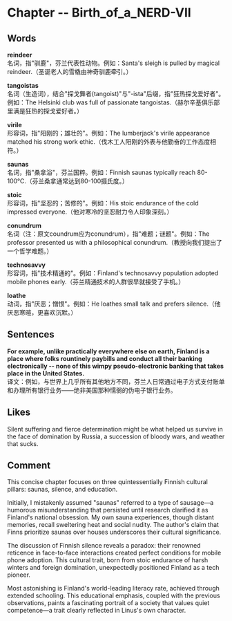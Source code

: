 # Chapter -- Birth_of_a_NERD-VII

## Words
**reindeer**  
名词，指"驯鹿"，芬兰代表性动物。例如：Santa's sleigh is pulled by magical reindeer.（圣诞老人的雪橇由神奇驯鹿牵引。）

**tangoistas**  
名词（生造词），结合"探戈舞者(tangoist)"与"-ista"后缀，指"狂热探戈爱好者"。例如：The Helsinki club was full of passionate tangoistas.（赫尔辛基俱乐部里满是狂热的探戈爱好者。）

**virile**  
形容词，指"阳刚的；雄壮的"。例如：The lumberjack's virile appearance matched his strong work ethic.（伐木工人阳刚的外表与他勤奋的工作态度相符。）

**saunas**  
名词，指"桑拿浴"，芬兰国粹。例如：Finnish saunas typically reach 80-100°C.（芬兰桑拿通常达到80-100摄氏度。）

**stoic**  
形容词，指"坚忍的；苦修的"。例如：His stoic endurance of the cold impressed everyone.（他对寒冷的坚忍耐力令人印象深刻。）

**conundrum**  
名词（注：原文coundrum应为conundrum），指"难题；谜题"。例如：The professor presented us with a philosophical conundrum.（教授向我们提出了一个哲学难题。）

**technosavvy**  
形容词，指"技术精通的"。例如：Finland's technosavvy population adopted mobile phones early.（芬兰精通技术的人群很早就接受了手机。）

**loathe**  
动词，指"厌恶；憎恨"。例如：He loathes small talk and prefers silence.（他厌恶寒暄，更喜欢沉默。）

## Sentences
**For example, unlike practically everywhere else on earth, Finland is a place where folks rountinely paybills and conduct all their banking electronically -- none of this wimpy pseudo-electronic banking that takes place in the United States.**  
译文：例如，与世界上几乎所有其他地方不同，芬兰人日常通过电子方式支付账单和办理所有银行业务——绝非美国那种懦弱的伪电子银行业务。

## Likes
Silent suffering and fierce determination might be what helped us survive in the face of domination by Russia, a succession of bloody wars, and weather that sucks. 

## Comment
This concise chapter focuses on three quintessentially Finnish cultural pillars: saunas, silence, and education.  

Initially, I mistakenly assumed "saunas" referred to a type of sausage—a humorous misunderstanding that persisted until research clarified it as Finland's national obsession. My own sauna experiences, though distant memories, recall sweltering heat and social nudity. The author's claim that Finns prioritize saunas over houses underscores their cultural significance.  

The discussion of Finnish silence reveals a paradox: their renowned reticence in face-to-face interactions created perfect conditions for mobile phone adoption. This cultural trait, born from stoic endurance of harsh winters and foreign domination, unexpectedly positioned Finland as a tech pioneer.  

Most astonishing is Finland's world-leading literacy rate, achieved through extended schooling. This educational emphasis, coupled with the previous observations, paints a fascinating portrait of a society that values quiet competence—a trait clearly reflected in Linus's own character.  